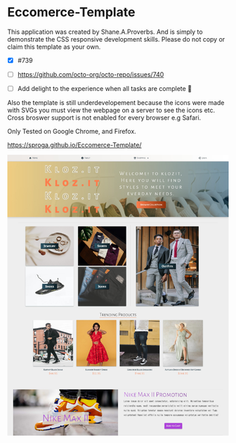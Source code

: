# Eccomerce-Template

This application was created by Shane.A.Proverbs. And is simply to demonstrate the CSS responsive development skills. Please do not copy or claim this template as your own.


- [x] #739
- [ ] https://github.com/octo-org/octo-repo/issues/740
- [ ] Add delight to the experience when all tasks are complete :tada:


Also the template is still underdevelopement because the icons were made with SVGs you must view the webpage on a server to see the icons etc. Cross broswer support is not enabled for every browser e.g Safari.

Only Tested on Google Chrome, and Firefox.


https://sproga.github.io/Eccomerce-Template/


<a href="https://sproga.github.io/Eccomerce-Template/" target="_blank" rel="noreferrer noopener"><img src="klozit.png" /><a/>
